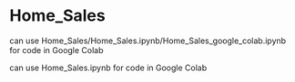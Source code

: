 # Home_Sales
can use Home_Sales/Home_Sales.ipynb/Home_Sales_google_colab.ipynb for code in Google Colab


can use Home_Sales.ipynb for code in Google Colab
